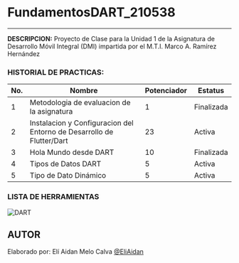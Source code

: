 # FundamentosDART_210538
----

**DESCRIPCION:**
Proyecto de Clase para la Unidad 1 de la Asignatura de Desarrollo Móvil Integral (DMI) impartida por el M.T.I. Marco A. Ramírez Hernández

### HISTORIAL DE PRACTICAS:

|No.|Nombre|Potenciador|Estatus|
|--|--|--|--|
|1|Metodologia de evaluacion de la asignatura|1|Finalizada|
|2|Instalacion y Configuracion del Entorno de Desarrollo de Flutter/Dart|23|Activa|
|3|Hola Mundo desde DART|10|Finalizada|
|4|Tipos de Datos DART|5|Activa|
|5|Tipo de Dato Dinámico|5|Activa|


### LISTA DE HERRAMIENTAS
![DART](https://img.shields.io/badge/Dart-0175c2?style=for-the-badge&logo=dart&logoColor=white)

## AUTOR
Elaborado por: Elí Aidan Melo Calva [@EliAidan](https://github.com/EliAidan)